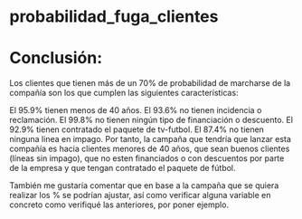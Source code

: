 # probabilidad_fuga_clientes

# Conclusión:
Los clientes que tienen más de un 70% de probabilidad de marcharse de la compañía son los que cumplen las siguientes características:

El 95.9% tienen menos de 40 años.
El 93.6% no tienen incidencia o reclamación.
El 99.8% no tienen ningún tipo de financiación o descuento.
El 92.9% tienen contratado el paquete de tv-futbol.
El 87.4% no tienen ninguna linea en impago.
Por tanto, la campaña que tendría que lanzar esta compañía es hacia clientes menores de 40 años, que sean buenos clientes (líneas sin impago), que no esten financiados o con descuentos por parte de la empresa y que tengan contratado el paquete de fútbol.

También me gustaría comentar que en base a la campaña que se quiera realizar los % se podrían ajustar, así como verificar alguna variable en concreto como verifiqué las anteriores, por poner ejemplo.
